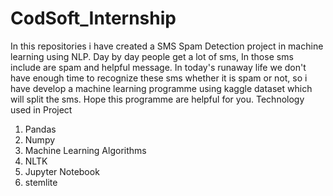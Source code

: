 # CodSoft_Internship
In this repositories i have created a SMS Spam Detection project in machine learning using NLP.
Day by day people get a lot of sms, In those sms include are spam and helpful message. In today's runaway life we don't have enough time to recognize these sms whether it is spam or not, so i have develop a machine learning programme using kaggle dataset which will split the sms. Hope this programme are helpful for you.
Technology used in Project 
1. Pandas
2. Numpy
3. Machine Learning Algorithms
4. NLTK
5. Jupyter Notebook
6. stemlite 
